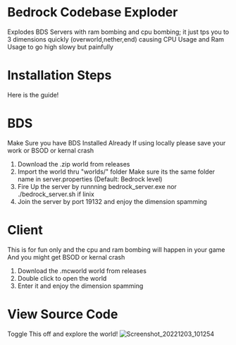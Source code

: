 # Bedrock Codebase Exploder

Explodes BDS Servers with ram bombing and cpu bombing; it just tps you to 3 dimensions quickly (overworld,nether,end) causing CPU Usage and Ram Usage to go high slowy but painfully

# Installation Steps
Here is the guide!
# BDS
Make Sure you have BDS Installed Already If using locally please save your work or BSOD or kernal crash
1. Download the .zip world from releases
2. Import the world thru "worlds/" folder Make sure its the same folder name in server.properties (Default: Bedrock level)
3. Fire Up the server by runnning bedrock_server.exe nor ./bedrock_server.sh if linix
4. Join the server by port 19132 and enjoy the dimension spamming

# Client
This is for fun only and the cpu and ram bombing will happen in your game And you might get BSOD or kernal crash
1. Download the .mcworld world from releases
2. Double click to open the world
3. Enter it and enjoy the dimension spamming

# View Source Code
Toggle This off and explore the world!
![Screenshot_20221203_101254](https://user-images.githubusercontent.com/82807836/205445224-90878e6b-d63d-44f1-a8ca-d11a0717ca22.png)
